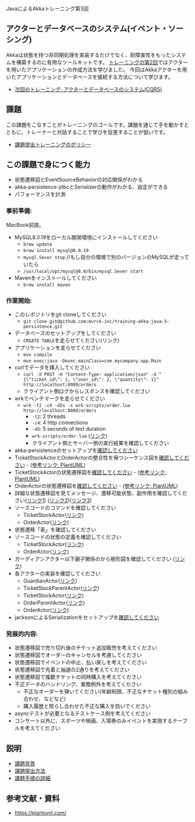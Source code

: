 JavaによるAkkaトレーニング第3回 

## アクターとデータベースのシステム(イベント・ソーシング)

Akkaは状態を持つ非同期処理を実装するだけでなく、耐障害性をもったシステムを構築するのに有用なツールキットです。
[トレーニングの第2回](https://github.com/mvrck-inc/training-akka-java-1-preparation)ではアクターを用いたアプリケーションの作成方法を学びました。
今回はAkkaアクターを用いたアプリケーションとデータベースを接続する方法について学びます。


- [次回のトレーニング: アクターとデータベースのシステム(CQRS)](https://github.com/mvrck-inc/training-akka-java-4-cqrs)

## 課題

この課題をこなすことがトレーニングのゴールです。課題を通じて手を動かすとともに、トレーナーと対話することで学びを促進することが狙いです。

- [課題提出トレーニングのポリシー](https://github.com/mvrck-inc/training-akka-java-1-preparation/blob/master/POLICIES.md)

## この課題で身につく能力

- 状態遷移図とEventSourceBehaviorの対応関係がわかる
- akka-persistence-jdbcとSerializerの動作がわかる、設定ができる
- パフォーマンスを計測

### 事前準備:

MacBook前提。

- MySQL8.0.19をローカル開発環境にインストールしてください
  - `brew update`
  - `brew install mysql@8.0.19`
  - `mysql.Sever stop` //もし自分の環境で別のバージョンのMySQLが走っていたら
  - `/usr/local/opt/mysql@8.0/bin/mysql.Sever start`
- Mavenをインストールしてください
  - `brew install maven`

### 作業開始:

- このレポジトリをgit cloneしてください
  - `git clone git@github.com:mvrck-inc/training-akka-java-3-persistence.git`
- データベースのセットアップをしてください
  - `CREATE TABLE`を走らせてください(リンク)
- アプリケーションを走らせてください
  - `mvn compile`
  - `mvn exec:java -Dexec.mainClass=com.mycompany.app.Main`
- curlでデータを挿入してください
  - `curl -X POST -H "Content-Type: application/json" -d "{\"ticket_id\": 1, \"user_id\": 2, \"quantity\": 1}"  http://localhost:8080/orders`
  - クライアント側ログからレスポンスを確認してください
- wrkでベンチマークを走らせてください
  - `wrk -t2 -c4 -d5s -s wrk-scripts/order.lua http://localhost:8080/orders`
    - `-t2`: 2 threads
    - `-c4`: 4 http connections
    - `-d5`: 5 seconds of test duration
    - `wrk-scripts/order.lua` ([リンク](./wrk-scrips/order.lua))
    - クライアント側とサーバー側の実行結果を確認してください
- akka-persistenceのセットアップを[確認してください](../)
- TicketStockActorとOrderActorの整合性を保つシーケンス図を[確認してください](http://www.plantuml.com/plantuml/uml/SoWkIImgAStDuU9IyWW92L1m3F1KKj2rKmZ9JCvEBGakoK_ETamkoI-oKYWeoazEBIvMo2zAIItYGfS7wV47oK1L9nUb9fQaGXGZ6ssZYwAiABMu83-lE9MBoo4rBmNe3W00) - ([参考リンク: PlantUML](https://plantuml.com/sequence-diagram))
- TicketStockActorの状態遷移図を[確認してください](http://www.plantuml.com/plantuml/uml/SoWkIImgAStDuUAArefLqDMrKqWiIypCIKpAIRLII2vAJIn9rT3aGX8hB4tCAyaigLImKp10YAFhLCXCKyXBBSUdEh-qn3yjk2G_ETiAGxKjK3MIFAe4bqDgNWhGoG00) - ([参考リンク: PlantUML](https://plantuml.com/state-diagram))
- OrderActorの状態遷移図を[確認してください](http://www.plantuml.com/plantuml/uml/SoWkIImgAStDuOhMYbNGrRLJI4hDI2pBp2-oKaWkIaqiITNGv798pKi1AW40) - ([参考リンク: PlantUML](https://plantuml.com/state-diagram))
- 詳細な状態遷移図を見てメッセージ、遷移可能状態、副作用を確認してください([リンク1](http://www.plantuml.com/plantuml/uml/SoWkIImgAStDuOhMYbNGrRLJI2nBpCn9JCf9jL88ACfFJYqkzYzAIItYWekZgrB8J5F8IorNA2nDp2l9BAbKi5CmG5ETNrhYdnPSaf-SZKMvBL2vGsfU2j0H0000)) ([リンク2](http://www.plantuml.com/plantuml/uml/SoWkIImgAStDuOhMYbNGrRLJo2yjyKyBBibFphPI22ZAJqujBlOlIaajua98WDK1rLiff1OLvHSf5AKM5-Jd5QToEQJcfG3D0W00))([リンク3](http://www.plantuml.com/plantuml/uml/SoWkIImgAStDuOhMYbNGrRLJI4hDI2pBp2-oKd1FBV4lIaajue89WUM1wgmKWbAB2_BpYbEv75BpKe2w0G00))
- ソースコードのコマンドを確認してください
  - TicketStockActor([リンク](./src/main/java/org/mvrck/training/actor/TicketStockActor.java#L47L64))
  - OrderActor([リンク](./src/main/java/org/mvrck/training/actor/TicketStockActor.java#L24L39))
- 状態遷移「表」を確認してください
- ソースコードの状態の定義を確認してください
  - TicketStockActor([リンク](./src/main/java/org/mvrck/training/actor/TicketStockActor.java#L47L64))
  - OrderActor([リンク](./src/main/java/org/mvrck/training/actor/TicketStockActor.java#L24L39))
- ガーディアンアクター以下親子関係のから樹形図を確認してください ([リンク](http://www.plantuml.com/plantuml/uml/SoWkIImgAStDuUBAJyfAJIvHS2zDB4h9JCo3yKCoaxDJIu9ByfEp0nABKlDAO1B-HIcfHL0XJBM6MCICKBGQel1GvOnHU2PSN31NAUJhwc8w2KKQnM4OIj4DC2Iin8WBoKI43OROXN6eDiOkRCBba9gN0Wn_0000))
- 各アクターの実装を確認してください
  - GuardianActor([リンク](./src/main/java/org/mvrck/training/http/GuardianActor.java))
  - TicketStockParentActor([リンク](./src/main/java/org/mvrck/training/actor/TicketStockParentActor.java))
  - TicketStockActor([リンク](./src/main/java/org/mvrck/training/actor/TicketStockActor.java))
  - OrderParentActor([リンク](./src/main/java/org/mvrck/training/actor/OrderParentActor.java))
  - OrderActor([リンク](./src/main/java/org/mvrck/training/actor/OrderActor.java))
- jacksonによるSerializationをセットアップを[確認してください](../)

### 発展的内容:

- 状態遷移図で売り切れ後のチケット追加販売を考えてください
- 状態遷移図でオーダーのキャンセルを考慮してください
- 状態遷移図でイベントの中止、払い戻しを考えてください
- 状態遷移図で先着と抽選の2通りを考えてください
- 状態遷移図で複数チケットの同時購入を考えてください
- 不正データのハンドリング、業務例外を考えてください
  - 不正なオーダーを弾いてください(年齢制限、不正なチケット種別の組み合わせ、などなど) 
  - 購入履歴と照らし合わせた不正な購入を防いでください
- asyncテストが必要となるテストケース例を考えてください
- コンサート以外に、スポーツや映画、入場券のみイベントを実現するテーブルを考えてください

## 説明

- [課題背景](./BACKGROUND.md)
- [課題提出方法](./SUBMIT.md)
- [課題手順の詳細](./DETAILES.md)

## 参考文献・資料

- https://plantuml.com/